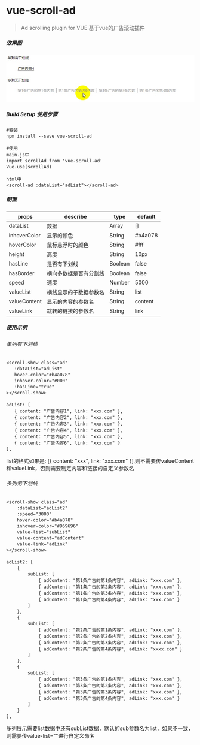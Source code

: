 # vue-scroll-ad

> Ad scrolling plugin for VUE 基于vue的广告滚动插件

##### 效果图
![效果图](https://raw.githubusercontent.com/SaltedFishHPP/vue-scroll-ad/master/effect.gif "效果图")
##### Build Setup 使用步骤

``` 
#安装
npm install --save vue-scroll-ad

#使用
main.js中
import scrollAd from 'vue-scroll-ad'
Vue.use(scrollAd)

html中
<scroll-ad :dataList="adList"></scroll-ad>
```

##### 配置
|  props  |  describe  |  type  |  default  |
| ------------ | ------------ | ------------ | ------------ |
|  dataList  |  数据  |  Array  |  []  |
|  inhoverColor  |  显示的颜色  |  String  |  #b4a078  |
|  hoverColor  |  鼠标悬浮时的颜色  |  String  |  #fff  |
|  height  |  高度  |  String  |  10px  |
|  hasLine  |  是否有下划线  |  Boolean  | false  |
|  hasBorder  |  横向多数据是否有分割线  |  Boolean  |  false  |
|  speed  |  速度  |  Number  |  5000  |
|  valueList  |  横线显示的子数据参数名  |  String  |  list  |
|  valueContent  |  显示的内容的参数名  |  String  |  content  |
|  valueLink  | 跳转的链接的参数名  |  String  |  link  |

##### 使用示例
###### 单列有下划线
 ```
<scroll-show class="ad"
 	:dataList="adList"
 	hover-color="#b4a078"
 	inhover-color="#000"
 	:hasLine="true"
></scroll-show>
 
adList: [
	{ content: "广告内容1", link: "xxx.com" },
	{ content: "广告内容2", link: "xxx.com" },
	{ content: "广告内容3", link: "xxx.com" },
	{ content: "广告内容4", link: "xxx.com" },
	{ content: "广告内容5", link: "xxx.com" },
	{ content: "广告内容6", link: "xxx.com" }
],
```
list的格式如果是: [{ content: "xxx", link: "xxx.com" }],则不需要传valueContent和valueLink，否则需要制定内容和链接的自定义参数名
 
######  多列无下划线
```
<scroll-show class="ad"
 	:dataList="adList2"
 	:speed="3000"
 	hover-color="#b4a078"
 	inhover-color="#969696"
 	value-list="subList"
 	value-content="adContent"
 	value-link="adLink"
></scroll-show>
 
adList2: [
 	{
		subList: [ 
			{ adContent: "第1条广告的第1条内容", adLink: "xxx.com" },
			{ adContent: "第1条广告的第2条内容", adLink: "xxx.com" },
			{ adContent: "第1条广告的第3条内容", adLink: "xxx.com" },
			{ adContent: "第1条广告的第4条内容", adLink: "xxx.com" }
		]
	},
	{
		subList: [
			{ adContent: "第2条广告的第1条内容", adLink: "xxx.com" },
			{ adContent: "第2条广告的第2条内容", adLink: "xxx.com" },
			{ adContent: "第2条广告的第3条内容", adLink: "xxx.com" },
			{ adContent: "第2条广告的第4条内容", adLink: "xxxx.com" }
		]
	},
	{
		subList: [
			{ adContent: "第3条广告的第1条内容", adLink: "xxx.com" },
			{ adContent: "第3条广告的第2条内容", adLink: "xxx.com" },
			{ adContent: "第3条广告的第3条内容", adLink: "xxx.com" },
			{ adContent: "第3条广告的第4条内容", adLink: "xxx.com" }
		]
	}
],
```
多列展示需要list数据中还有subList数据，默认的sub参数名为list，如果不一致，则需要传value-list=""进行自定义命名
